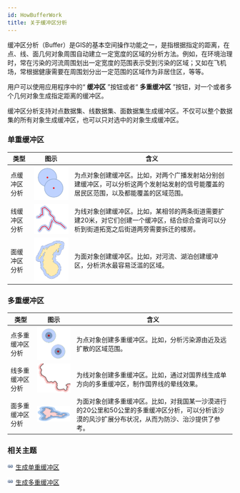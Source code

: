 ```yaml
---
id: HowBufferWork
title: 关于缓冲区分析
---
```

缓冲区分析（Buffer）是GIS的基本空间操作功能之一，是指根据指定的距离，在点、线、面几何对象周围自动建立一定宽度的区域的分析方法。例如，在环境治理时，常在污染的河流周围划出一定宽度的范围表示受到污染的区域；又如在飞机场，常根据健康需要在周围划分出一定范围的区域作为非居住区，等等。

用户可以使用应用程序中的“ **缓冲区** ”按钮或者“ **多重缓冲区** ”按钮，对一个或者多个几何对象生成指定距离的缓冲区。

缓冲区分析支持对点数据集、线数据集、面数据集生成缓冲区。不仅可以整个数据集的所有对象生成缓冲区，也可以只对选中的对象生成缓冲区。

### 单重缓冲区

类型 | 图示 | 含义  
---|---|---  
点缓冲区分析 | ![](img/point_buffer.png) | 为点对象创建缓冲区。比如，对两个广播发射站分别创建缓冲区，可以分析这两个发射站发射的信号能覆盖的居民区范围，以及都能覆盖的区域范围。  
线缓冲区分析 | ![](img/line_buffer.png) | 为线对象创建缓冲区。比如，某相邻的两条街道需要扩建20米，对它们创建一个缓冲区，结合综合查询可以分析到街道拓宽之后街道两旁需要拆迁的楼房。  
面缓冲区分析 | ![](img/pgn_buffer.png) | 为面对象创建缓冲区。比如，对河流、湖泊创建缓冲区，分析洪水最容易泛滥的区域。  
  
### 多重缓冲区

类型 | 图示 | 含义  
---|---|---  
点多重缓冲区分析 | ![](img/point_mutilbuffer.png) | 为点对象创建多重缓冲区。比如，分析污染源由近及远扩散的区域范围。  
线多重缓冲区分析 | ![](img/line_mutilbuffer.png) | 为线对象创建多重缓冲区。比如，通过对国界线生成单方向的多重缓冲区，制作国界线的晕线效果。  
面多重缓冲区分析 | ![](img/pgn_mutilbuffer.png) | 为面对象创建多重缓冲区。比如，对我国某一沙漠进行的20公里和50公里的多重缓冲区分析，可以分析该沙漠的风沙扩展分布状况，从而为防沙、治沙提供了参考。  
  
###  相关主题

![](../../../img/smalltitle.png) [生成单重缓冲区](SingleBuffer)

![](../../../img/smalltitle.png) [生成多重缓冲区](MutilBuffer)
